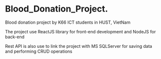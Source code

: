 # Blood_Donation_Project.

Blood donation project by K66 ICT students in HUST, VietNam

The project use ReactJS library for front-end development and NodeJS for back-end

Rest API is also use to link the project with MS SQLServer for saving data and performing CRUD operations
